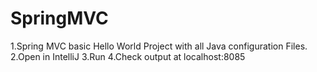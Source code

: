 # SpringMVC
1.Spring MVC basic Hello World Project with all Java configuration Files.
2.Open in IntelliJ
3.Run
4.Check output at localhost:8085
